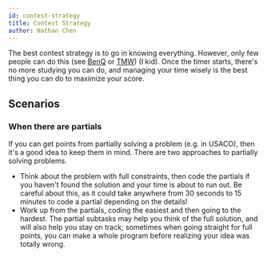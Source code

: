 ```yaml
---
id: contest-strategy
title: Contest Strategy
author: Nathan Chen
---
```


The best contest strategy is to go in knowing everything. However, only few people can do this (see [BenQ](https://codeforces.com/profile/benq) or [TMW](https://codeforces.com/profile/tmwilliamlin168)) (I kid). Once the timer starts, there's no more studying you can do, and managing your time wisely is the best thing you can do to maximize your score.

## Scenarios

### When there are partials
If you can get points from partially solving a problem (e.g. in USACO), then it's a good idea to keep them in mind. There are two approaches to partially solving problems.
- Think about the problem with full constraints, then code the partials if you haven't found the solution and your time is about to run out. Be careful about this, as it could take anywhere from 30 seconds to 15 minutes to code a partial depending on the details!
- Work up from the partials, coding the easiest and then going to the hardest. The partial subtasks may help you think of the full solution, and will also help you stay on track; sometimes when going straight for full points, you can make a whole program before realizing your idea was totally wrong.


